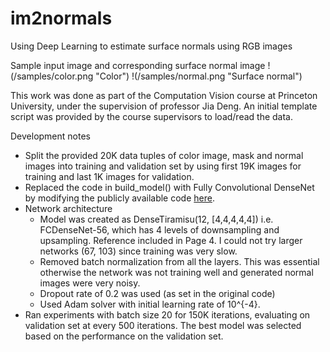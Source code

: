 # im2normals
Using Deep Learning to estimate surface normals using RGB images

Sample input image and corresponding surface normal image
!(/samples/color.png "Color") !(/samples/normal.png "Surface normal")

This work was done as part of the Computation Vision course at Princeton University, under the supervision of professor Jia Deng. An initial template script was provided by the course supervisors to load/read the data.

Development notes
* Split the provided 20K data tuples of color image, mask and normal images  into training and validation set by using first 19K images for training and last 1K images for validation.
* Replaced the code in build_model() with Fully Convolutional DenseNet by modifying the publicly available code [here](https://github.com/HasnainRaz/FC-DenseNet-TensorFlow/blob/master/model.py).
* Network architecture
  - Model was created as DenseTiramisu(12, [4,4,4,4,4]) i.e. FCDenseNet-56, which has 4 levels of downsampling and upsampling. Reference included in Page 4. I could not try larger networks (67, 103) since training was very slow.
  - Removed batch normalization from all the layers. This was essential otherwise the network was not training well and generated normal images were very noisy.
  - Dropout rate of 0.2 was used (as set in the original code)
  - Used Adam solver with initial learning rate of 10^{-4}.
* Ran experiments with batch size 20 for 150K iterations, evaluating on validation set at every 500 iterations. The best model was selected based on the performance on the validation set.
